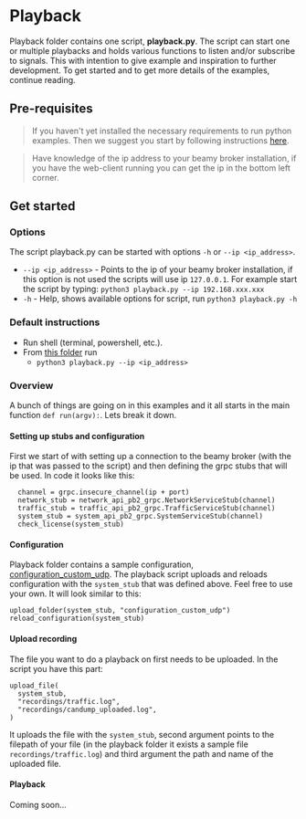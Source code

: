 # Playback
Playback folder contains one script, **playback.py**. The script can start one or multiple playbacks and holds various functions to listen and/or subscribe to signals. This with intention to give example and inspiration to further development. To get started and to get more details of the examples, continue reading.

## Pre-requisites
> If you haven't yet installed the necessary requirements to run python examples. Then we suggest you start by following instructions [here](https://github.com/beamylabs/beamylabs-start/tree/improve-sample-and-docs/examples/grpc/python#readme).

> Have knowledge of the ip address to your beamy broker installation, if you have the web-client running you can get the ip in the bottom left corner.

## Get started
### Options
The script playback.py can be started with options `-h` or `--ip <ip_address>`.
* `--ip <ip_address>` - Points to the ip of your beamy broker installation, if this option is not used the scripts will use ip `127.0.0.1`. For example start the script by typing: `python3 playback.py --ip 192.168.xxx.xxx`
* `-h` - Help, shows available options for script, run `python3 playback.py -h`

 ### Default instructions
* Run shell (terminal, powershell, etc.).
* From [this folder](.) run
  * `python3 playback.py --ip <ip_address>`

### Overview
A bunch of things are going on in this examples and it all starts in the main function `def run(argv):`. Lets break it down.

#### Setting up stubs and configuration
First we start of with setting up a connection to the beamy broker (with the ip that was passed to the script) and then defining the grpc stubs that will be used. In code it looks like this:
```
  channel = grpc.insecure_channel(ip + port)
  network_stub = network_api_pb2_grpc.NetworkServiceStub(channel)
  traffic_stub = traffic_api_pb2_grpc.TrafficServiceStub(channel)
  system_stub = system_api_pb2_grpc.SystemServiceStub(channel)
  check_license(system_stub)
```

#### Configuration
Playback folder contains a sample configuration, [configuration_custom_udp](https://github.com/beamylabs/beamylabs-start/tree/master/examples/grpc/python/playback/configuration_custom_udp). The playback script uploads and reloads configuration with the `system_stub` that was defined above. Feel free to use your own.
It will look similar to this:
```
upload_folder(system_stub, "configuration_custom_udp")
reload_configuration(system_stub)
```

#### Upload recording
The file you want to do a playback on first needs to be uploaded.
In the script you have this part: 
```
upload_file(
  system_stub,
  "recordings/traffic.log",
  "recordings/candump_uploaded.log",
)
```
It uploads the file with the `system_stub`, second argument points to the filepath of your file (in the playback folder it exists a sample file `recordings/traffic.log`) and third argument the path and name of the uploaded file.

#### Playback
Coming soon... 



